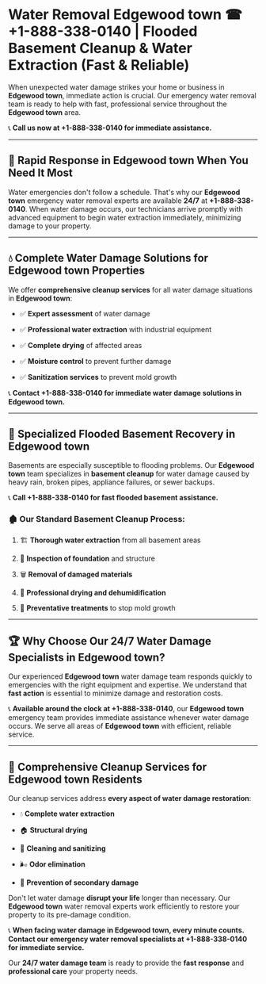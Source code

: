 # Water Removal Edgewood town ☎ +1-888-338-0140 | Flooded Basement Cleanup & Water Extraction (Fast & Reliable)

When unexpected water damage strikes your home or business in **Edgewood town**, immediate action is crucial. Our emergency water removal team is ready to help with fast, professional service throughout the **Edgewood town** area. 

📞 **Call us now at +1-888-338-0140 for immediate assistance.**
---
## 🚀 Rapid Response in Edgewood town When You Need It Most
Water emergencies don't follow a schedule. That's why our **Edgewood town** emergency water removal experts are available **24/7** at **+1-888-338-0140**. When water damage occurs, our technicians arrive promptly with advanced equipment to begin water extraction immediately, minimizing damage to your property.
---
## 💧 Complete Water Damage Solutions for Edgewood town Properties
We offer **comprehensive cleanup services** for all water damage situations in **Edgewood town**:
- ✅ **Expert assessment** of water damage  
- ✅ **Professional water extraction** with industrial equipment  
- ✅ **Complete drying** of affected areas  
- ✅ **Moisture control** to prevent further damage  
- ✅ **Sanitization services** to prevent mold growth  
📞 **Contact +1-888-338-0140 for immediate water damage solutions in Edgewood town.**
---
## 🌊 Specialized Flooded Basement Recovery in Edgewood town
Basements are especially susceptible to flooding problems. Our **Edgewood town** team specializes in **basement cleanup** for water damage caused by heavy rain, broken pipes, appliance failures, or sewer backups. 
📞 **Call +1-888-338-0140 for fast flooded basement assistance.**
### 🏚️ Our Standard Basement Cleanup Process:
1. 🏗️ **Thorough water extraction** from all basement areas  
2. 🔎 **Inspection of foundation** and structure  
3. 🗑️ **Removal of damaged materials**  
4. 💨 **Professional drying and dehumidification**  
5. 🚫 **Preventative treatments** to stop mold growth  
---
## 🏆 Why Choose Our 24/7 Water Damage Specialists in Edgewood town?
Our experienced **Edgewood town** water damage team responds quickly to emergencies with the right equipment and expertise. We understand that **fast action** is essential to minimize damage and restoration costs.
📞 **Available around the clock at +1-888-338-0140**, our **Edgewood town** emergency team provides immediate assistance whenever water damage occurs. We serve all areas of **Edgewood town** with efficient, reliable service.
---
## 🧹 Comprehensive Cleanup Services for Edgewood town Residents
Our cleanup services address **every aspect of water damage restoration**:
- 💧 **Complete water extraction**  
- 🏠 **Structural drying**  
- 🧼 **Cleaning and sanitizing**  
- 🌬️ **Odor elimination**  
- 🚫 **Prevention of secondary damage**  
Don't let water damage **disrupt your life** longer than necessary. Our **Edgewood town** water removal experts work efficiently to restore your property to its pre-damage condition.
📞 **When facing water damage in Edgewood town, every minute counts. Contact our emergency water removal specialists at +1-888-338-0140 for immediate service.**
Our **24/7 water damage team** is ready to provide the **fast response** and **professional care** your property needs.
